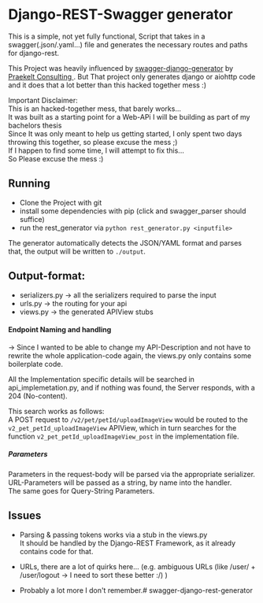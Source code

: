 # Django-REST-Swagger generator
This is a simple, not yet fully functional, Script that takes in a swagger(.json/.yaml...) file and generates the necessary routes and paths for django-rest.

This Project was heavily influenced by [swagger-django-generator](https://github.com/praekelt/swagger-django-generator) by [Praekelt Consulting
](https://github.com/praekelt). But That project only generates django or aiohttp code and it does that a lot better than this hacked together mess :)

Important Disclaimer:<br>
This is an hacked-together mess, that barely works...<br>
It was built as a starting point for a Web-APi I will be building as part of my bachelors thesis<br>
Since It was only meant to help us getting started, I only spent two days throwing this together, so please excuse the mess ;)<br>
If I happen to find some time, I will attempt to fix this...<br>
So Please excuse the mess :)

## Running
 - Clone the Project with git
 - install some dependencies with pip (click and swagger_parser should suffice)
 - run the rest_generator via `python rest_generator.py <inputfile>`

The generator automatically detects the JSON/YAML format and parses that,
the output will be written to `./output`.

## Output-format:
- serializers.py -> all the serializers required to parse the input
- urls.py -> the routing for your api
- views.py -> the generated APIView stubs

#### Endpoint Naming and handling

-> Since I wanted to be able to change my API-Description and not have to rewrite the whole application-code again, the views.py only contains some boilerplate code.

All the Implementation specific details will be searched in api_implemetation.py, and if nothing was found, the Server responds, with a 204 (No-content).

This search works as follows:<br>
A POST request to `/v2/pet/petId/uploadImageView` would be routed to the `v2_pet_petId_uploadImageView` APIView, which in turn searches for the function `v2_pet_petId_uploadImageView_post` in the implementation file.

##### Parameters
Parameters in the request-body will be parsed via the appropriate serializer. <br>
URL-Parameters will be passed as a string, by name into the handler.<br>
The same goes for Query-String Parameters.


## Issues
- Parsing & passing tokens works via a stub in the views.py<br>
It should be handled by the Django-REST Framework, as it already contains code for that.

- URLs, there are a lot of quirks here... (e.g. ambiguous URLs (like /user/<username> + /user/logout -> I need to sort these better :/) )

- Probably a lot more I don't remember.#   s w a g g e r - d j a n g o - r e s t - g e n e r a t o r 
 
 